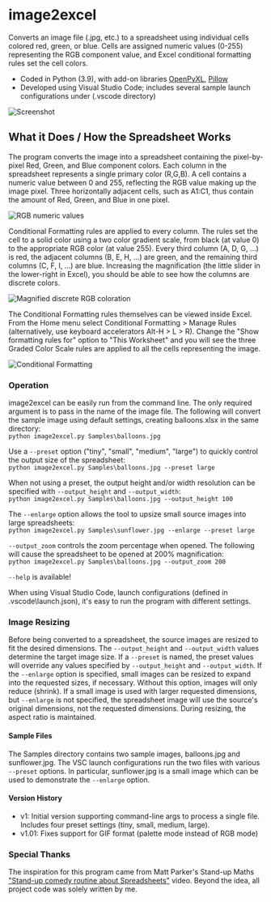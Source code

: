 # image2excel
Converts an image file (.jpg, etc.) to a spreadsheet using individual cells colored red, green, or blue.  Cells are assigned numeric values (0-255) representing the RGB component value, and Excel conditional formatting rules set the cell colors.

- Coded in Python (3.9), with add-on libraries [OpenPyXL](https://openpyxl.readthedocs.io/), [Pillow](https://python-pillow.org/)
- Developed using Visual Studio Code; includes several sample launch configurations under (.vscode directory)

![Screenshot](https://user-images.githubusercontent.com/76141087/105903846-64a01500-5fee-11eb-90f9-b4a6bf79ef8e.png)

## What it Does / How the Spreadsheet Works
The program converts the image into a spreadsheet containing the pixel-by-pixel Red, Green, and Blue component colors.  Each column in the spreadsheet represents a single primary color (R,G,B).  A cell contains a numeric value between 0 and 255, reflecting the RGB value making up the image pixel.  Three horizontally adjacent cells, such as A1:C1, thus contain the amount of Red, Green, and Blue in one pixel.

![RGB numeric values](https://user-images.githubusercontent.com/76141087/105903481-ecd1ea80-5fed-11eb-98a0-4e3e7fd12cd6.png)

Conditional Formatting rules are applied to every column.  The rules set the cell to a solid color using a two color gradient scale, from black (at value 0) to the appropriate RGB color (at value 255).  Every third column (A, D, G, ...) is red, the adjacent columns (B, E, H, ...) are green, and the remaining third columns (C, F, I, ...) are blue.  Increasing the magnification (the little slider in the lower-right in Excel), you should be able to see how the columns are discrete colors.

![Magnified discrete RGB coloration](https://user-images.githubusercontent.com/76141087/105902200-4fc28200-5fec-11eb-9a9b-306f5f319f1b.png)

The Conditional Formatting rules themselves can be viewed inside Excel.  From the Home menu select Conditional Formatting > Manage Rules (alternatively, use keyboard accelerators Alt-H > L > R).  Change the "Show formatting rules for" option to "This Worksheet" and you will see the three Graded Color Scale rules are applied to all the cells representing the image.

![Conditional Formatting](https://user-images.githubusercontent.com/76141087/105902205-50f3af00-5fec-11eb-9d54-a883672bb5b2.png)

### Operation
image2excel can be easily run from the command line.  The only required argument is to pass in the name of the image file.  The following will convert the sample image using default settings, creating balloons.xlsx in the same directory: <br/>
`python image2excel.py Samples\balloons.jpg`

Use a `--preset` option ("tiny", "small", "medium", "large") to quickly control the output size of the spreadsheet: <br/>
`python image2excel.py Samples\balloons.jpg --preset large`

When not using a preset, the output height and/or width resolution can be specified with `--output_height` and `--output_width`: <br/>
`python image2excel.py Samples\balloons.jpg --output_height 100`

The `--enlarge` option allows the tool to upsize small source images into large spreadsheets: <br/>
`python image2excel.py Samples\sunflower.jpg --enlarge --preset large`

`--output_zoom` controls the zoom percentage when opened.  The following will cause the spreadsheet to be opened at 200% magnification: <br/>
`python image2excel.py Samples\balloons.jpg --output_zoom 200`

`--help` is available!

When using Visual Studio Code, launch configurations (defined in .vscode\launch.json), it's easy to run the program with different settings.


### Image Resizing
Before being converted to a spreadsheet, the source images are resized to fit the desired dimensions.  The `--output_height` and `--output_width` values determine the target image size.  If a `--preset` is named, the preset values will override any values specified by `--output_height` and `--output_width`.
If the `--enlarge` option is specified, small images can be resized to expand into the requested sizes, if necessary.  Without this option, images will only reduce (shrink).  If a small image is used with larger requested dimensions, but `--enlarge` is not specified, the spreadsheet image will use the source's original dimensions, not the requested dimensions.
During resizing, the aspect ratio is maintained.


#### Sample Files
The Samples directory contains two sample images, balloons.jpg and sunflower.jpg.  The VSC launch configurations run the two files with various `--preset` options.  In particular, sunflower.jpg is a small image which can be used to demonstrate the `--enlarge` option.


#### Version History
- v1: Initial version supporting command-line args to process a single file.  Includes four preset settings (tiny, small, medium, large).
- v1.01: Fixes support for GIF format (palette mode instead of RGB mode)

### Special Thanks
The inspiration for this program came from Matt Parker's Stand-up Maths ["Stand-up comedy routine about Spreadsheets"](https://youtu.be/UBX2QQHlQ_I) video.  Beyond the idea, all project code was solely written by me.
